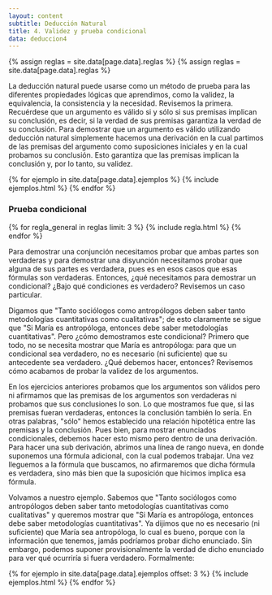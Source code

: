 ```yaml
---
layout: content
subtitle: Deducción Natural
title: 4. Validez y prueba condicional
data: deduccion4
---
```

{% assign reglas = site.data[page.data].reglas %}
{% assign reglas = site.data[page.data].reglas %}


La deducción natural puede usarse como un método de prueba para las diferentes propiedades lógicas que aprendimos, como la validez, la equivalencia, la consistencia y la necesidad. Revisemos la primera. Recuérdese que un argumento es válido si y sólo si sus premisas implican su conclusión, es decir, si la verdad de sus premisas garantiza la verdad de su conclusión. Para demostrar que un argumento es válido utilizando deducción natural simplemente hacemos una derivación en la cual partimos de las premisas del argumento como suposiciones iniciales y en la cual probamos su conclusión. Esto garantiza que las premisas implican la conclusión y, por lo tanto, su validez.

<div class="row ejemplos reglas">
{% for ejemplo in site.data[page.data].ejemplos %}
{% include ejemplos.html %}
{% endfor %}
</div>

### Prueba condicional

<div class="row reglas">
{% for regla_general in reglas limit: 3 %}
{% include regla.html %}
{% endfor %}
</div>

Para demostrar una conjunción necesitamos probar que ambas partes son verdaderas y para demostrar una disyunción necesitamos probar que alguna de sus partes es verdadera, pues es en esos casos que esas fórmulas son verdaderas. Entonces, ¿qué necesitamos para demostrar un condicional? ¿Bajo qué condiciones es verdadero? Revisemos un caso
particular.

Digamos que "Tanto sociólogos como antropólogos deben saber tanto metodologías cuantitativas como cualitativas"; de esto claramente se sigue que "Si María es antropóloga, entonces debe saber metodologías
cuantitativas". Pero ¿cómo demostramos este condicional? Primero que todo, no se necesita mostrar que María es antropóloga: para que un condicional sea verdadero, no es necesario (ni suficiente) que su antecedente sea verdadero. ¿Qué debemos hacer, entonces? Revisemos cómo acabamos de probar la validez de los argumentos.

En los ejercicios anteriores probamos que los argumentos son válidos pero ni afirmamos que las premisas de los argumentos son verdaderas ni probamos que sus conclusiones lo son. Lo que mostramos fue que, si las premisas fueran verdaderas, entonces la conclusión también lo sería. En otras palabras, "sólo" hemos establecido una relación hipotética entre las premisas y la conclusión. Pues bien, para mostrar enunciados condicionales, debemos hacer esto mismo pero dentro de una derivación. Para hacer una sub derivación, abrimos una línea de rango nueva, en donde suponemos una fórmula adicional, con la cual podemos trabajar. Una vez lleguemos a la fórmula que buscamos, no afirmaremos que dicha fórmula es verdadera, sino más bien que la suposición que hicimos implica esa fórmula.

Volvamos a nuestro ejemplo. Sabemos que "Tanto sociólogos como antropólogos deben saber tanto metodologías cuantitativas como cualitativas" y queremos mostrar que "Si María es antropóloga, entonces debe saber metodologías cuantitativas". Ya dijimos que no es necesario (ni suficiente) que María sea antropóloga, lo cual es bueno, porque con la información que tenemos, jamás podríamos probar dicho enunciado. Sin embargo, podemos suponer provisionalmente la verdad de dicho enunciado para ver qué ocurriría si fuera verdadero. Formalmente:

<div class="row ejemplos reglas">
{% for ejemplo in site.data[page.data].ejemplos offset: 3 %}
{% include ejemplos.html %}
{% endfor %}
</div>
